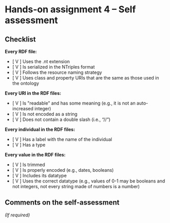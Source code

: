 # Hands-on assignment 4 – Self assessment

## Checklist

**Every RDF file:**

- [ V ] Uses the .nt extension
- [ V ] Is serialized in the NTriples format
- [ V ] Follows the resource naming strategy
- [ V ] Uses class and property URIs that are the same as those used in the ontology

**Every URI in the RDF files:**

- [ V ] Is "readable" and has some meaning (e.g., it is not an auto-increased integer) 
- [ V ] Is not encoded as a string
- [ V ] Does not contain a double slash (i.e., “//”)

**Every individual in the RDF files:**

- [ V ] Has a label with the name of the individual
- [ V ] Has a type

**Every value in the RDF files:**

- [ V ] Is trimmed
- [ V ] Is properly encoded (e.g., dates, booleans)
- [ V ] Includes its datatype
- [ V ] Uses the correct datatype (e.g., values of 0-1 may be booleans and not integers, not every string made of numbers is a number)

## Comments on the self-assessment
_(If required)_
